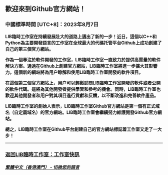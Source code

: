 ## 歡迎來到Github官方網站！
### 中國標準時間 [UTC+8]：2023年8月7日 
**LIB臨時工作室在持續發展壯大的道路上邁出了新的一步！近日，這個以C++和Python為主要開發語言的工作室在全球最大的代碼托管平台Github上成功創建了自己的第三個官方網站。**

**作為一個專注於軟件開發的工作室，LIB臨時工作室一直致力於提供高質量的軟件解決方案。通過在Github上創建官方網站，LIB臨時工作室將進一步擴大其影響力。這個新的網站將為用户瞭解和使用LIB臨時工作室開發的軟件項目。**

**在這個第三個官方網站上，用户可以輕鬆訪問LIB臨時工作室開發的軟件或者公開的軟件代碼。這將為其他開發者提供學習和參考的機會。同時，LIB臨時工作室也歡迎其他開發者和用户對其項目進行貢獻和反饋，以不斷改進和完善軟件產品。**

**LIB臨時工作室的創始人表示，LIB臨時工作室Github官方網站是第一個有正式域名（自定義域名）的官方網站。LIB臨時工作室會繼續努力維護開發Github官方網站。**


**總之，LIB臨時工作室在Github平台創建自己的官方網站標誌着工作室又走了一大步！**

---


### [返回LIB臨時工作室：工作室快訊](https://libps.github.io/zh-hkmo/News)

##### [繁體中文（香港澳門） - 切換您的語言](https://libps.github.io/index)
